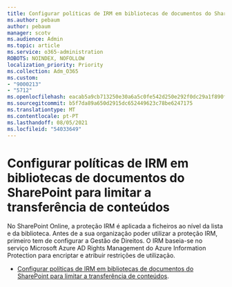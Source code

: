 ```yaml
---
title: Configurar políticas de IRM em bibliotecas de documentos do SharePoint para limitar a transferência de conteúdos
ms.author: pebaum
author: pebaum
manager: scotv
ms.audience: Admin
ms.topic: article
ms.service: o365-administration
ROBOTS: NOINDEX, NOFOLLOW
localization_priority: Priority
ms.collection: Adm_O365
ms.custom:
- "9000213"
- "5712"
ms.openlocfilehash: eacab5a9cb713250e30a6a5c0fe542d250e292f0dc29a1f890f9cf7c7fb8344c
ms.sourcegitcommit: b5f7da89a650d2915dc652449623c78be6247175
ms.translationtype: MT
ms.contentlocale: pt-PT
ms.lasthandoff: 08/05/2021
ms.locfileid: "54033649"
---
```

# <a name="configure-irm-policies-on-sharepoint-document-libraries-to-limit-download-of-content"></a>Configurar políticas de IRM em bibliotecas de documentos do SharePoint para limitar a transferência de conteúdos

No SharePoint Online, a proteção IRM é aplicada a ficheiros ao nível da lista e da biblioteca. Antes de a sua organização poder utilizar a proteção IRM, primeiro tem de configurar a Gestão de Direitos. O IRM baseia-se no serviço Microsoft Azure AD Rights Management do Azure Information Protection para encriptar e atribuir restrições de utilização.

- [Configurar políticas de IRM em bibliotecas de documentos do SharePoint para limitar a transferência de conteúdos](https://docs.microsoft.com/microsoft-365/compliance/set-up-irm-in-sp-admin-center).
